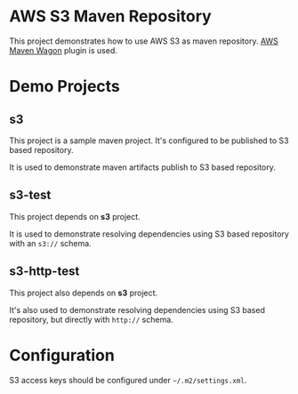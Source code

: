 AWS S3 Maven Repository
=======================

This project demonstrates how to use AWS S3 as maven repository. [AWS Maven Wagon](https://github.com/spring-projects/aws-maven) plugin is used.

Demo Projects
=============

## s3
This project is a sample maven project. It's configured to be published to S3 based repository.

It is used to demonstrate maven artifacts publish to S3 based repository.

## s3-test
This project depends on **s3** project.

It is used to demonstrate resolving dependencies using S3 based repository with an `s3://` schema.

## s3-http-test
This project also depends on **s3** project.

It's also used to demonstrate resolving dependencies using S3 based repository, but directly with `http://` schema.

Configuration
=============
S3 access keys should be configured under `~/.m2/settings.xml`.
